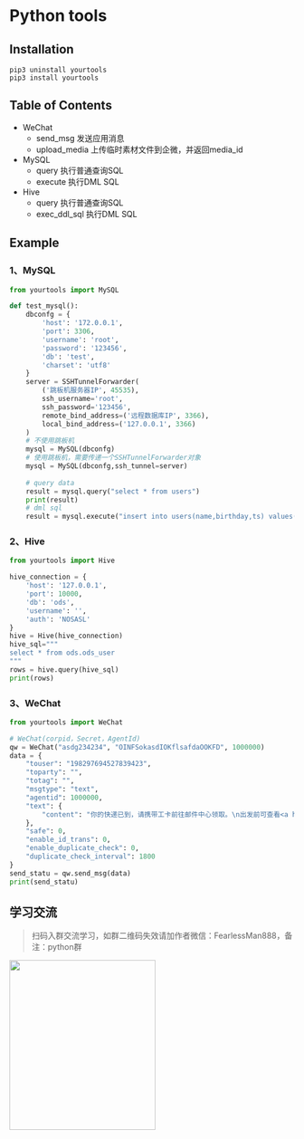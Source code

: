 # Python tools

## Installation
```shell
pip3 uninstall yourtools
pip3 install yourtools
```

## Table of Contents

- WeChat
  - send_msg 发送应用消息
  - upload_media 上传临时素材文件到企微，并返回media_id
- MySQL
  - query 执行普通查询SQL
  - execute 执行DML SQL
- Hive
  - query 执行普通查询SQL
  - exec_ddl_sql 执行DML SQL

## Example

### 1、MySQL

```python
from yourtools import MySQL

def test_mysql():
    dbconfg = {
        'host': '172.0.0.1',
        'port': 3306,
        'username': 'root',
        'password': '123456',
        'db': 'test',
        'charset': 'utf8'
    }
    server = SSHTunnelForwarder(
        ('跳板机服务器IP', 45535),
        ssh_username='root',
        ssh_password='123456',
        remote_bind_address=('远程数据库IP', 3366),
        local_bind_address=('127.0.0.1', 3366)
    )
    # 不使用跳板机
    mysql = MySQL(dbconfg)
    # 使用跳板机，需要传递一个SSHTunnelForwarder对象
    mysql = MySQL(dbconfg,ssh_tunnel=server)
    
    # query data
    result = mysql.query("select * from users")
    print(result)
    # dml sql 
    result = mysql.execute("insert into users(name,birthday,ts) values('灭霸2','2022-11-01 16:00:00','2022-11-01 16:00:00') ")
```

### 2、Hive
```python
from yourtools import Hive

hive_connection = {
    'host': '127.0.0.1',
    'port': 10000,
    'db': 'ods',
    'username': '',
    'auth': 'NOSASL'
}
hive = Hive(hive_connection)
hive_sql="""
select * from ods.ods_user
"""
rows = hive.query(hive_sql)
print(rows)

```

### 3、WeChat
```python
from yourtools import WeChat

# WeChat(corpid，Secret，AgentId)
qw = WeChat("asdg234234", "OINFSokasdIOKflsafdaOOKFD", 1000000)
data = {
    "touser": "198297694527839423",
    "toparty": "",
    "totag": "",
    "msgtype": "text",
    "agentid": 1000000,
    "text": {
        "content": "你的快递已到，请携带工卡前往邮件中心领取。\n出发前可查看<a href=\"http://work.weixin.qq.com\">邮件中心视频实况</a>，聪明避开排队。"
    },
    "safe": 0,
    "enable_id_trans": 0,
    "enable_duplicate_check": 0,
    "duplicate_check_interval": 1800
}
send_statu = qw.send_msg(data)
print(send_statu)
```

## 学习交流

> 扫码入群交流学习，如群二维码失效请加作者微信：FearlessMan888，备注：python群

<img src="https://s2.loli.net/2024/02/28/cNCPbImVJFfwLsO.jpg" style="width:258px;height:300px;"></img>


